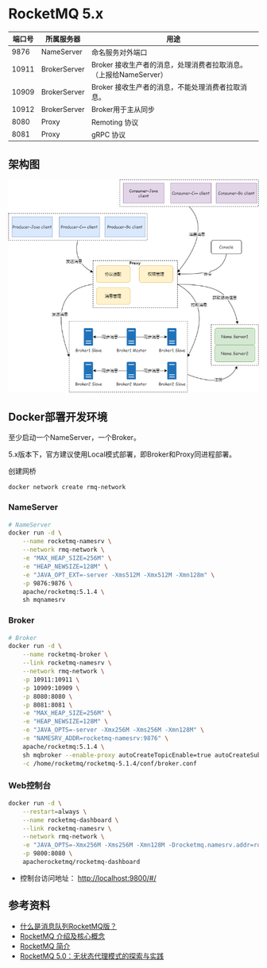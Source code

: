 # RocketMQ 5.x

| 端口号   | 所属服务器        | 用途                                        |
|-------|--------------|-------------------------------------------|
| 9876  | NameServer   | 命名服务对外端口                                  |
| 10911 | BrokerServer | Broker 接收生产者的消息，处理消费者拉取消息。（上报给NameServer） |
| 10909 | BrokerServer | Broker 接收生产者的消息，不能处理消费者拉取消息。              |
| 10912 | BrokerServer | Broker用于主从同步                              |
| 8080  | Proxy        | Remoting 协议                               |
| 8081  | Proxy        | gRPC 协议                                   |

## 架构图

![RocketMQ 5.x架构图](rocketmq5.x_arch.png)

## Docker部署开发环境

至少启动一个NameServer，一个Broker。

5.x版本下，官方建议使用Local模式部署，即Broker和Proxy同进程部署。

创建网桥

```shell
docker network create rmq-network
```

### NameServer

```bash
# NameServer
docker run -d \
    --name rocketmq-namesrv \
    --network rmq-network \
    -e "MAX_HEAP_SIZE=256M" \
    -e "HEAP_NEWSIZE=128M" \
    -e "JAVA_OPT_EXT=-server -Xms512M -Xmx512M -Xmn128m" \
    -p 9876:9876 \
    apache/rocketmq:5.1.4 \
    sh mqnamesrv
```

### Broker

```bash
# Broker
docker run -d \
    --name rocketmq-broker \
    --link rocketmq-namesrv \
    --network rmq-network \
    -p 10911:10911 \
    -p 10909:10909 \
    -p 8080:8080 \
    -p 8081:8081 \
    -e "MAX_HEAP_SIZE=256M" \
    -e "HEAP_NEWSIZE=128M" \
    -e "JAVA_OPTS=-server -Xmx256M -Xms256M -Xmn128M" \
    -e "NAMESRV_ADDR=rocketmq-namesrv:9876" \
    apache/rocketmq:5.1.4 \
    sh mqbroker --enable-proxy autoCreateTopicEnable=true autoCreateSubscriptionGroup=true \
    -c /home/rocketmq/rocketmq-5.1.4/conf/broker.conf
```

### Web控制台

```bash
docker run -d \
    --restart=always \
    --name rocketmq-dashboard \
    --link rocketmq-namesrv \
    --network rmq-network \
    -e "JAVA_OPTS=-Xmx256M -Xms256M -Xmn128M -Drocketmq.namesrv.addr=rocketmq-namesrv:9876 -Dcom.rocketmq.sendMessageWithVIPChannel=false" \
    -p 9800:8080 \
    apacherocketmq/rocketmq-dashboard
```

- 控制台访问地址： <http://localhost:9800/#/>

## 参考资料

* [什么是消息队列RocketMQ版？](https://help.aliyun.com/document_detail/29532.html?userCode=qtldtin2)
* [RocketMQ 介绍及核心概念](https://www.jianshu.com/p/2ae8e81718d3)
* [RocketMQ 简介](https://segmentfault.com/a/1190000038844218)
* [RocketMQ 5.0：无状态代理模式的探索与实践](https://www.cnblogs.com/alisystemsoftware/p/16776559.html)
